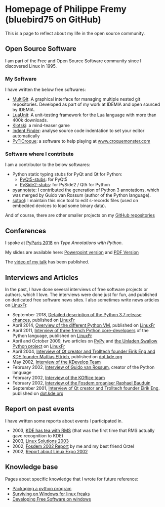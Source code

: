 # Homepage of Philippe Fremy (bluebird75 on GitHub)

This is a page to reflect about my life in the open source community.


## Open Source Software 

I am part of the Free and Open Source Software community since I discovered Linux in 1995.

### My Software

I have written the below free softwares:
* [MultiGit](https://github.com/idemia/multigit): A graphical interface for managing multiple nested git repositories. Developed as part of my work at IDEMIA and open sourced by IDEMIA.
* [LuaUnit](https://github.com/bluebird75/luaunit): A unit-testing framework for the Lua language with more than 400k downloads.
* [Klotski](http://www.freehackers.org/Klotski): a mind-teaser game
* [Indent Finder](http://www.freehackers.org/Indent_Finder): analyse source code indentation to set your editor automatically
* [PyTiCroque](http://www.freehackers.org/PyTiCroque): a software to help playing at www.croquemonster.com

### Software where I contribute

I am a contributor to the below softwares:
* Python static typing stubs for PyQt and Qt for Python:
  * [PyQt5-stubs](https://github.com/python-qt-tools/PyQt5-stubs): for PyQt5
  * [PySide2-stubs](https://github.com/python-qt-tools/PySide2-stubs): for PySide2 / Qt5 for Python
* [pyannotate](https://github.com/bluebird75/pyannotate): I contributed the generation of Python 3 annotations, which was merged by Guido van Rossum (author of the Python language).
* [sxtool](https://github.com/bluebird75/sxtool): I maintain this nice tool to edit s-records files (used on embedded devices to load some binary data).

And of course, there are other smaller projects on my [GitHub repositories](https://github.com/bluebird75?tab=repositories)


## Conferences
I spoke at [PyParis 2018](http://pyparis.org/talks.html) on *Type Annotations with Python*. 

My slides are available here: [Powerpoint version](https://github.com/bluebird75/whoiam/blob/master/PyParis_2018/Type%20Annotations%20PyParis%202018%20-%20v4.pptx?raw=true) and [PDF Version](https://github.com/bluebird75/whoiam/raw/master/PyParis_2018/Type%20Annotations%20PyParis%202018%20-%20v4%20for%20pdf.pdf)

The [video of my talk](https://www.youtube.com/watch?v=URP2e7hEUFw&list=PLzjFI0G5nSsry3cm_k1tPOi9SRaAXsZAt&index=6) has been published.

## Interviews and Articles 
In the past, I have done several interviews of free software projects or authors, which I love. The interviews were done just for fun, and published on dedicated  free software news sites. I also sometimes write news articles on [LinuxFr](http://linuxfr.org).

* September 2018, [Detailed description of the Python 3.7 release chances](https://linuxfr.org/news/sortie-de-python-3-7), published on [LinuxFr](https://linuxfr.org/)
* April 2014, [Overview of the different Python VM](https://linuxfr.org/news/un-projet-de-vm-python-chez-dropbox-et-etat-des-lieux-des-autres-vm), published on [LinuxFr](https://linuxfr.org/)
* April 2011, [Interview of three french Python core-developers](https://linuxfr.org/news/entretien-avec-les-d%C3%A9veloppeurs-python-francophones) of the Python language, published on [LinuxFr](http://linuxfr.org)
* April and October 2009, two articles on [PyPy](https://linuxfr.org/users/bluebird/journaux/des-nouvelles-de-pypy) and [the Unladen Swallow Python project](https://linuxfr.org/news/publication-de-unladen-swallow-2009q3) on [LinuxFr](http://linuxfr.org)
* April 2004, [Interview of Qt creator and Trolltech founder Eirik Eng and KDE founder Mattias Ettrich](http://dot.kde.org/2004/04/12/interview-trolltechs-eirik-eng-and-matthias-ettrich), published on [dot.kde.org](http://dot.kde.org)
* May 2002, [Interview of the KDevelop Team](https://freehackers.org/meta/static/-/wikis/archives/KDevelop-Team-Interview-2002)
* February 2002, [Interview of Guido van Rossum](https://freehackers.org/meta/static/-/wikis/archives/Fosdem%202002%20Guido%20van%20Rossum%20interview), creator of the Python language
* February 2002, [Interview of the KOffice team](https://freehackers.org/meta/static/-/wikis/archives/Fosdem%202002%20Koffice%20team%20interview)
* February 2002, [Interview of the Fosdem organiser Raphael Bauduin](https://freehackers.org/meta/static/-/wikis/archives/Fosdem%202002%20Fosdem%20organiser%20interview)
* September 2001, [Interview of Qt creator and Trolltech founder Eirik Eng](http://dot.kde.org/2001/09/24/interview-trolltechs-president-eirik-eng), published on [dot.kde.org](http://dot.kde.org/)


## Report on past events ##
I have written some reports about events I participated in.

* 2003, [KDE has tea with RMS]([https://www.freehackers.org/KDE_has_tea_with_RMS](https://freehackers.org/meta/static/-/wikis/archives/KDE%20has%20tea%20with%20RMS)) (that was the first time that RMS actually gave recognition to KDE)
* 2003, [Linux Solutions 2003]([https://www.freehackers.org/Linux_Solutions_2003](https://freehackers.org/meta/static/-/wikis/archives/Linux%20Solutions%202003))
* 2002, [Fosdem 2002 Report]([https://www.freehackers.org/Fosdem_2002_Report](https://freehackers.org/meta/static/-/wikis/archives/Fosdem%202002%20Report)) by me and my best friend Orzel
* 2002, [Report about Linux Expo 2002]([https://www.freehackers.org/Linux_Expo_2002](https://freehackers.org/meta/static/-/wikis/archives/Linux%20Expo%202002))

## Knowledge base ##
Pages about specific knowledge that I wrote for future reference:
* [Packaging a python program](https://www.freehackers.org/Packaging_a_python_program)
* [Surviving on Windows for linux freaks](https://www.freehackers.org/Surviving_on_Windows)
* [Developing Free Software on windows](https://www.freehackers.org/Developing_Free_Software_on_windows)


